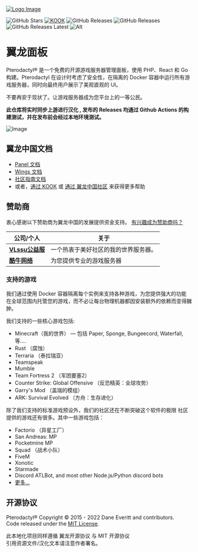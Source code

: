 [![Logo Image](https://api.pterodactyl.top/logos/new/pterodactyl_china_logo.png)](https://pterodactyl.top)

![GitHub Stars](https://img.shields.io/github/stars/pterodactyl-china/panel?style=for-the-badge&logo=appveyor)
[![KOOK](https://img.shields.io/badge/dynamic/json?color=44cc11&label=KOOK&query=online_count&suffix=%20ONLINE&url=https%3A%2F%2Fwww.kookapp.cn%2Fapi%2Fguilds%2F3158748478503304%2Fwidget.json&style=for-the-badge&logo=googlechat)](https://kook.top/FRyhXY)
![GitHub Releases](https://img.shields.io/github/v/release/pterodactyl-china/panel?style=for-the-badge&logo=appveyor)
![GitHub Releases](https://img.shields.io/github/downloads/pterodactyl-china/panel/total?style=for-the-badge)
![GitHub Releases Latest](https://img.shields.io/github/downloads/pterodactyl-china/panel/latest/total?style=for-the-badge)
![Alt](https://repobeats.axiom.co/api/embed/9e3f7d2c6db2f248adf85b55e7ebd4a3a4911bdf.svg "Repobeats analytics image")

# 翼龙面板

Pterodactyl® 是一个免费的开源游戏服务器管理面板，使用 PHP、React 和 Go 构建。Pterodactyl 在设计时考虑了安全性，在隔离的 Docker 容器中运行所有游戏服务器，同时向最终用户展示了美观直观的 UI。

不要再安于现状了。让游戏服务器成为您平台上的一等公民。

**此仓库将实时同步上游进行汉化 , 发布的 Releases 均通过 Github Actions 的构建测试，并在发布前会经过本地环境测试。**

![Image](https://cdn.pterodactyl.io/site-assets/pterodactyl_v1_demo.gif)

## 翼龙中国文档

* [Panel 文档](https://pterodactyl.top/panel/1.0/getting_started.html)
* [Wings 文档](https://pterodactyl.top/wings/1.0/installing.html)
* [社区指南文档](https://pterodactyl.top/community/about.html)
* 或者，[通过 KOOK](https://kook.top/0Grsf5) 或 [通过 翼龙中国社区](https://bbs.pterodactyl.top) 来获得更多帮助

## 赞助商

衷心感谢以下赞助商为翼龙中国的发展提供资金支持。
[有兴趣成为赞助商吗？](https://afdian.net/a/vlssu)

| 公司/个人 | 关于 |
| ------- | ----- |
| [**VLssu公益服**](https://vlssu.cn) | 一个热衷于美好社区的我的世界服务器。 |
| [**酷牛网络**](https://www.kuniu.net) | 为您提供专业的游戏服务器 |

### 支持的游戏

我们通过使用 Docker 容器隔离每个实例来支持各种游戏，为您提供强大的功能
在全球范围内托管您的游戏，而不必让每台物理机器都因安装额外的依赖而变得臃肿。

我们支持的一些核心游戏包括:

* Minecraft（我的世界） — 包括 Paper, Sponge, Bungeecord, Waterfall, 等....
* Rust （腐蚀）
* Terraria （泰拉瑞亚）
* Teamspeak
* Mumble
* Team Fortress 2 （军团要塞2）
* Counter Strike: Global Offensive （反恐精英：全球攻势）
* Garry's Mod （盖瑞的模组）
* ARK: Survival Evolved （方舟：生存进化）

除了我们支持的标准游戏预设外，我们的社区还在不断突破这个软件的极限
社区提供的游戏还有很多。其中一些游戏包括：

* Factorio （异星工厂）
* San Andreas: MP
* Pocketmine MP
* Squad （战术小队）
* FiveM
* Xonotic
* Starmade
* Discord ATLBot, and most other Node.js/Python discord bots
* [更多...](https://github.com/pterodactyl-china/eggs)

## 开源协议

Pterodactyl® Copyright © 2015 - 2022 Dane Everitt and contributors.     
Code released under the [MIT License](./LICENSE.md).

此本地化项目同样遵循 翼龙开源协议 与 MIT 开源协议   
引用资源文件/汉化文本请注意作者署名。
